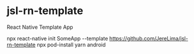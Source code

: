 # jsl-rn-template
React Native Template App

npx react-native init SomeApp --template https://github.com/JereLima/jsl-rn-template
npx pod-install
yarn android
